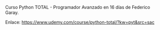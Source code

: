 Curso Python TOTAL - Programador Avanzado en 16 días de Federico Garay.

Enlace: https://www.udemy.com/course/python-total/?kw=pyt&src=sac
